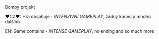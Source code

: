 Bomby projekt

♥CZ♥:
Hra obsahuje - *INTENZIVNÍ GAMEPLAY*, žádný konec a mnoho dalšího

EN:
Game contains - *INTENSE GAMEPLAY*, no ending and so much more
